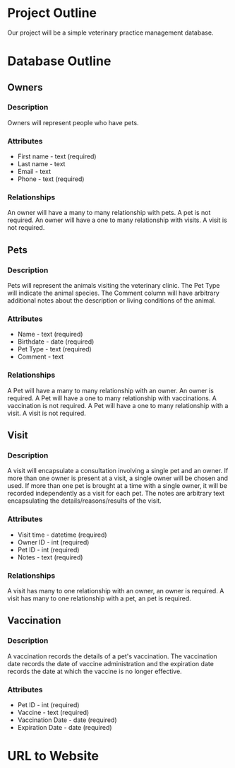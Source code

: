 # Project Outline

Our project will be a simple veterinary practice management database.

# Database Outline

## Owners

### Description

Owners will represent people who have pets.

### Attributes

* First name - text (required)
* Last name - text
* Email - text
* Phone - text (required)

### Relationships

An owner will have a many to many relationship with pets.
A pet is not required.
An owner will have a one to many relationship with visits.
A visit is not required.

## Pets

### Description

Pets will represent the animals visiting the veterinary clinic.
The Pet Type will indicate the animal species.
The Comment column will have arbitrary additional notes about the description or living conditions of the animal.

### Attributes

* Name - text (required)
* Birthdate - date (required)
* Pet Type - text (required)
* Comment - text

### Relationships

A Pet will have a many to many relationship with an owner.
An owner is required.
A Pet will have a one to many relationship with vaccinations.
A vaccination is not required.
A Pet will have a one to many relationship with a visit.
A visit is not required.

## Visit

### Description

A visit will encapsulate a consultation involving a single pet and an owner.
If more than one owner is present at a visit, a single owner will be chosen and used.
If more than one pet is brought at a time with a single owner, it will be recorded independently as a visit for each pet.
The notes are arbitrary text encapsulating the details/reasons/results of the visit.

### Attributes

* Visit time - datetime (required)
* Owner ID - int (required)
* Pet ID - int (required)
* Notes - text (required)

### Relationships

A visit has many to one relationship with an owner, an owner is required.
A visit has many to one relationship with a pet, an pet is required.

## Vaccination

### Description

A vaccination records the details of a pet's vaccination.
The vaccination date records the date of vaccine administration and the expiration date records the date at which the vaccine is no longer effective.

### Attributes

* Pet ID - int (required)
* Vaccine - text (required)
* Vaccination Date - date (required)
* Expiration Date - date (required)


# URL to Website